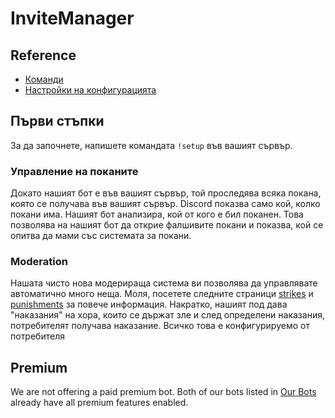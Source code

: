 # InviteManager

## Reference

- [Команди](/bg/reference/commands.md)
- [Настройки на конфигурацията](/bg/reference/settings.md)

## Първи стъпки

За да започнете, напишете командата `!setup` във вашият сървър.

### Управление на поканите

Докато нашият бот е във вашият сървър, той проследява всяка покана, която се получава във вашият сървър. Discord показва само кой, колко покани има. Нашият бот анализира, кой от кого е бил поканен. Това позволява на нашият бот да открие фалшивите покани и показва, кой се опитва да мами със системата за покани.

### Moderation

Нашата чисто нова модерираща система ви позволява да управлявате автоматично много неща. Моля, посетете следните страници [strikes](/bg/modules/moderation/strikes.md) и [punishments](/bg/modules/moderation/punishments.md) за повече информация. Накратко, нашият под дава "наказания" на хора, които се държат зле и след определени наказания, потребителят получава наказание. Всичко това е конфигурируемо от потребителя

## Premium

We are not offering a paid premium bot. Both of our bots listed in [Our Bots](/bg/getting-started/our-bots.md) already have all premium features enabled.
